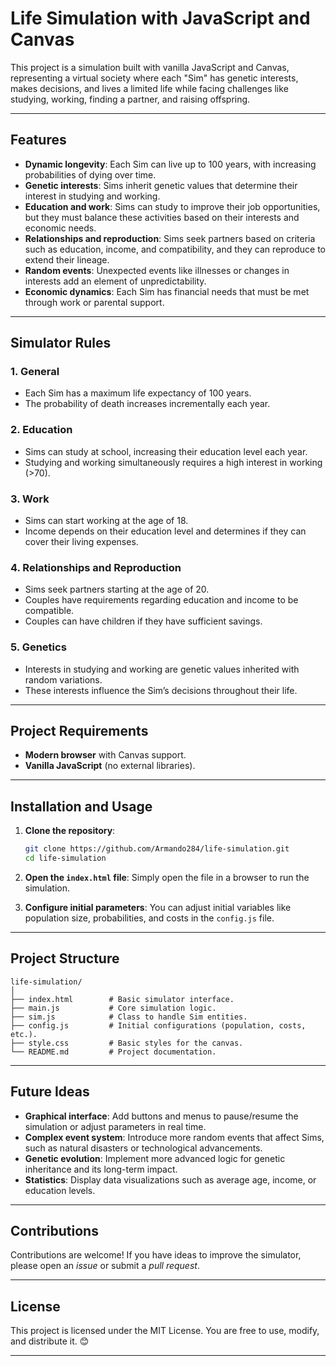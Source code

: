 # Life Simulation with JavaScript and Canvas

This project is a simulation built with vanilla JavaScript and Canvas, representing a virtual society where each "Sim" has genetic interests, makes decisions, and lives a limited life while facing challenges like studying, working, finding a partner, and raising offspring.  

---

## Features

- **Dynamic longevity**: Each Sim can live up to 100 years, with increasing probabilities of dying over time.
- **Genetic interests**: Sims inherit genetic values that determine their interest in studying and working.
- **Education and work**: Sims can study to improve their job opportunities, but they must balance these activities based on their interests and economic needs.
- **Relationships and reproduction**: Sims seek partners based on criteria such as education, income, and compatibility, and they can reproduce to extend their lineage.
- **Random events**: Unexpected events like illnesses or changes in interests add an element of unpredictability.
- **Economic dynamics**: Each Sim has financial needs that must be met through work or parental support.

---

## Simulator Rules

### 1. General
- Each Sim has a maximum life expectancy of 100 years.
- The probability of death increases incrementally each year.

### 2. Education
- Sims can study at school, increasing their education level each year.
- Studying and working simultaneously requires a high interest in working (>70).

### 3. Work
- Sims can start working at the age of 18.
- Income depends on their education level and determines if they can cover their living expenses.

### 4. Relationships and Reproduction
- Sims seek partners starting at the age of 20.
- Couples have requirements regarding education and income to be compatible.
- Couples can have children if they have sufficient savings.

### 5. Genetics
- Interests in studying and working are genetic values inherited with random variations.
- These interests influence the Sim’s decisions throughout their life.

---

## Project Requirements

- **Modern browser** with Canvas support.
- **Vanilla JavaScript** (no external libraries).

---

## Installation and Usage

1. **Clone the repository**:
   ```bash
   git clone https://github.com/Armando284/life-simulation.git
   cd life-simulation
   ```

2. **Open the `index.html` file**:
   Simply open the file in a browser to run the simulation.

3. **Configure initial parameters**:
   You can adjust initial variables like population size, probabilities, and costs in the `config.js` file.

---

## Project Structure

```plaintext
life-simulation/
│
├── index.html        # Basic simulator interface.
├── main.js           # Core simulation logic.
├── sim.js            # Class to handle Sim entities.
├── config.js         # Initial configurations (population, costs, etc.).
├── style.css         # Basic styles for the canvas.
└── README.md         # Project documentation.
```

---

## Future Ideas

- **Graphical interface**: Add buttons and menus to pause/resume the simulation or adjust parameters in real time.
- **Complex event system**: Introduce more random events that affect Sims, such as natural disasters or technological advancements.
- **Genetic evolution**: Implement more advanced logic for genetic inheritance and its long-term impact.
- **Statistics**: Display data visualizations such as average age, income, or education levels.

---

## Contributions

Contributions are welcome! If you have ideas to improve the simulator, please open an *issue* or submit a *pull request*.  

---

## License

This project is licensed under the MIT License. You are free to use, modify, and distribute it. 😊

--- 
